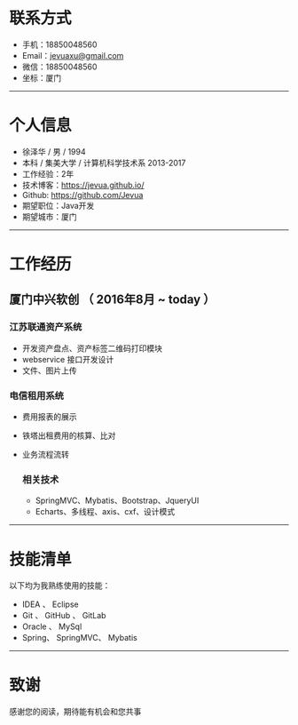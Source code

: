 # 联系方式

- 手机：18850048560
- Email：jevuaxu@gmail.com
- 微信：18850048560
- 坐标：厦门

---

# 个人信息

 - 徐泽华 / 男 / 1994 
 - 本科 / 集美大学 / 计算机科学技术系 2013-2017
 - 工作经验：2年
 - 技术博客：https://jevua.github.io/ 
 - Github: https://github.com/Jevua
 - 期望职位：Java开发
 - 期望城市：厦门

---

# 工作经历

## 厦门中兴软创 （ 2016年8月 ~ today ）

### 江苏联通资产系统

   + 开发资产盘点、资产标签二维码打印模块
   + webservice 接口开发设计
   + 文件、图片上传

### 电信租用系统

* 费用报表的展示

* 铁塔出租费用的核算、比对

* 业务流程流转

  ### 相关技术

  - SpringMVC、Mybatis、Bootstrap、JqueryUI
  - Echarts、多线程、axis、cxf、设计模式

---

# 技能清单
以下均为我熟练使用的技能：

- IDEA 、 Eclipse
- Git 、 GitHub 、 GitLab
- Oracle 、 MySql
- Spring、 SpringMVC、 Mybatis

---

# 致谢
感谢您的阅读，期待能有机会和您共事
